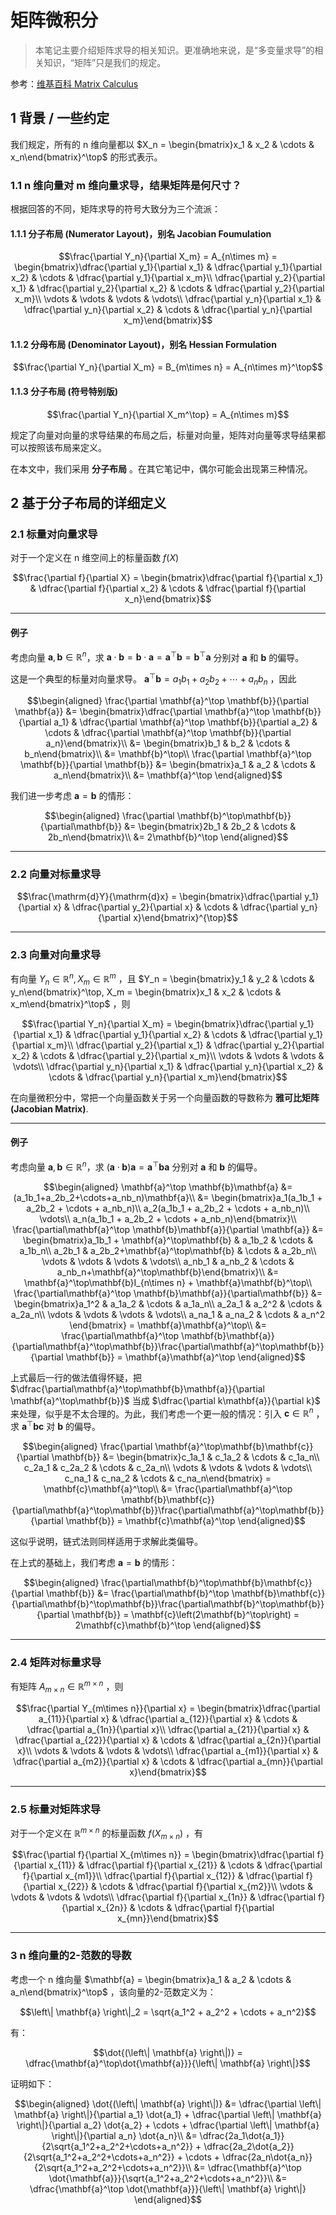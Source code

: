 # 矩阵微积分

> 本笔记主要介绍矩阵求导的相关知识。更准确地来说，是“多变量求导”的相关知识，“矩阵”只是我们的规定。

参考：[维基百科 Matrix Calculus](https://en.wikipedia.org/wiki/Matrix_calculus)

## 1 背景 / 一些约定

我们规定，所有的 n 维向量都以 $X_n = \begin{bmatrix}x_1 & x_2 & \cdots & x_n\end{bmatrix}^\top$ 的形式表示。

### 1.1 n 维向量对 m 维向量求导，结果矩阵是何尺寸？

根据回答的不同，矩阵求导的符号大致分为三个流派：

#### 1.1.1 分子布局 (Numerator Layout)，别名 Jacobian Foumulation

$$\frac{\partial Y_n}{\partial X_m} = A_{n\times m} = \begin{bmatrix}\dfrac{\partial y_1}{\partial x_1} & \dfrac{\partial y_1}{\partial x_2} & \cdots & \dfrac{\partial y_1}{\partial x_m}\\ \dfrac{\partial y_2}{\partial x_1} & \dfrac{\partial y_2}{\partial x_2} & \cdots & \dfrac{\partial y_2}{\partial x_m}\\ \vdots & \vdots & \vdots & \vdots\\ \dfrac{\partial y_n}{\partial x_1} & \dfrac{\partial y_n}{\partial x_2} & \cdots & \dfrac{\partial y_n}{\partial x_m}\end{bmatrix}$$

#### 1.1.2 分母布局 (Denominator Layout)，别名 Hessian Formulation

$$\frac{\partial Y_n}{\partial X_m} = B_{m\times n} = A_{n\times m}^\top$$

#### 1.1.3 分子布局 (符号特别版)

$$\frac{\partial Y_n}{\partial X_m^\top} = A_{n\times m}$$

规定了向量对向量的求导结果的布局之后，标量对向量，矩阵对向量等求导结果都可以按照该布局来定义。

在本文中，我们采用 **分子布局** 。在其它笔记中，偶尔可能会出现第三种情况。

## 2 基于分子布局的详细定义

### 2.1 标量对向量求导

对于一个定义在 n 维空间上的标量函数 $f(X)$

$$\frac{\partial f}{\partial X} = \begin{bmatrix}\dfrac{\partial f}{\partial x_1} & \dfrac{\partial f}{\partial x_2} & \cdots & \dfrac{\partial f}{\partial x_n}\end{bmatrix}$$

---

#### 例子

考虑向量 $\mathbf{a}, \mathbf{b} \in \mathbb{R}^{n}$，求 $\mathbf{a}\cdot\mathbf{b} = \mathbf{b} \cdot \mathbf{a} = \mathbf{a}^\top \mathbf{b} = \mathbf{b}^{\top}\mathbf{a}$ 分别对 $\mathbf{a}$ 和 $\mathbf{b}$ 的偏导。

这是一个典型的标量对向量求导。 $\mathbf{a}^\top \mathbf{b} = a_1b_1 + a_2b_2 + \cdots + a_nb_n$ ，因此

$$\begin{aligned}
\frac{\partial \mathbf{a}^\top \mathbf{b}}{\partial \mathbf{a}}
&= \begin{bmatrix}\dfrac{\partial \mathbf{a}^\top \mathbf{b}}{\partial a_1} & \dfrac{\partial \mathbf{a}^\top \mathbf{b}}{\partial a_2} & \cdots & \dfrac{\partial \mathbf{a}^\top \mathbf{b}}{\partial a_n}\end{bmatrix}\\
&= \begin{bmatrix}b_1 & b_2 & \cdots & b_n\end{bmatrix}\\
&= \mathbf{b}^\top\\
\frac{\partial \mathbf{a}^\top \mathbf{b}}{\partial \mathbf{b}}
&= \begin{bmatrix}a_1 & a_2 & \cdots & a_n\end{bmatrix}\\
&= \mathbf{a}^\top
\end{aligned}$$

我们进一步考虑 $\mathbf{a} = \mathbf{b}$ 的情形：

$$\begin{aligned}
\frac{\partial \mathbf{b}^\top\mathbf{b}}{\partial\mathbf{b}}
&= \begin{bmatrix}2b_1 & 2b_2 & \cdots & 2b_n\end{bmatrix}\\
&= 2\mathbf{b}^\top
\end{aligned}$$

---

### 2.2 向量对标量求导

$$\frac{\mathrm{d}Y}{\mathrm{d}x} = \begin{bmatrix}\dfrac{\partial y_1}{\partial x} & \dfrac{\partial y_2}{\partial x} & \cdots & \dfrac{\partial y_n}{\partial x}\end{bmatrix}^{\top}$$

---

### 2.3 向量对向量求导

有向量 $Y_n \in \mathbb{R}^n, X_m \in \mathbb{R}^m$ ，且 $Y_n = \begin{bmatrix}y_1 & y_2 & \cdots & y_n\end{bmatrix}^\top, X_m = \begin{bmatrix}x_1 & x_2 & \cdots & x_m\end{bmatrix}^\top$ ，则

$$\frac{\partial Y_n}{\partial X_m} = \begin{bmatrix}\dfrac{\partial y_1}{\partial x_1} & \dfrac{\partial y_1}{\partial x_2} & \cdots & \dfrac{\partial y_1}{\partial x_m}\\ \dfrac{\partial y_2}{\partial x_1} & \dfrac{\partial y_2}{\partial x_2} & \cdots & \dfrac{\partial y_2}{\partial x_m}\\ \vdots & \vdots & \vdots & \vdots\\ \dfrac{\partial y_n}{\partial x_1} & \dfrac{\partial y_n}{\partial x_2} & \cdots & \dfrac{\partial y_n}{\partial x_m}\end{bmatrix}$$

在向量微积分中，常把一个向量函数关于另一个向量函数的导数称为 **雅可比矩阵 (Jacobian Matrix)**.

---
#### 例子

考虑向量 $\mathbf{a}, \mathbf{b} \in \mathbb{R}^{n}$，求 $(\mathbf{a}\cdot\mathbf{b})\mathbf{a} = \mathbf{a}^\top \mathbf{b} \mathbf{a}$ 分别对 $\mathbf{a}$ 和 $\mathbf{b}$ 的偏导。

$$\begin{aligned}
\mathbf{a}^\top \mathbf{b}\mathbf{a}
&= (a_1b_1+a_2b_2+\cdots+a_nb_n)\mathbf{a}\\
&= \begin{bmatrix}a_1(a_1b_1 + a_2b_2 + \cdots + a_nb_n)\\
a_2(a_1b_1 + a_2b_2 + \cdots + a_nb_n)\\
\vdots\\
a_n(a_1b_1 + a_2b_2 + \cdots + a_nb_n)\end{bmatrix}\\
\frac{\partial\mathbf{a}^\top \mathbf{b}\mathbf{a}}{\partial \mathbf{a}}
&= \begin{bmatrix}a_1b_1 + \mathbf{a}^\top\mathbf{b} & a_1b_2 & \cdots & a_1b_n\\
a_2b_1 & a_2b_2+\mathbf{a}^\top\mathbf{b} & \cdots & a_2b_n\\
\vdots & \vdots & \vdots & \vdots\\
a_nb_1 & a_nb_2 & \cdots & a_nb_n+\mathbf{a}^\top\mathbf{b}\end{bmatrix}\\
&= \mathbf{a}^\top\mathbf{b}I_{n\times n} + \mathbf{a}\mathbf{b}^\top\\
\frac{\partial\mathbf{a}^\top \mathbf{b}\mathbf{a}}{\partial\mathbf{b}} &= \begin{bmatrix}a_1^2 & a_1a_2 & \cdots & a_1a_n\\
a_2a_1 & a_2^2 & \cdots & a_2a_n\\
\vdots & \vdots & \vdots & \vdots\\
a_na_1 & a_na_2 & \cdots & a_n^2
\end{bmatrix} = \mathbf{a}\mathbf{a}^\top\\
&= \frac{\partial\mathbf{a}^\top \mathbf{b}\mathbf{a}}{\partial\mathbf{a}^\top\mathbf{b}}\frac{\partial\mathbf{a}^\top\mathbf{b}}{\partial \mathbf{b}} = \mathbf{a}\mathbf{a}^\top
\end{aligned}$$

上式最后一行的做法值得怀疑，把 $\dfrac{\partial\mathbf{a}^\top\mathbf{b}\mathbf{a}}{\partial \mathbf{a}^\top\mathbf{b}}$ 当成 $\dfrac{\partial k\mathbf{a}}{\partial k}$ 来处理，似乎是不太合理的。为此，我们考虑一个更一般的情况：引入 $\mathbf{c} \in \mathbb{R}^n$ ，求 $\mathbf{a}^\top\mathbf{b}\mathbf{c}$ 对 $\mathbf{b}$ 的偏导。

$$\begin{aligned}
\frac{\partial \mathbf{a}^\top\mathbf{b}\mathbf{c}}{\partial \mathbf{b}}
&= \begin{bmatrix}c_1a_1 & c_1a_2 & \cdots & c_1a_n\\
c_2a_1 & c_2a_2 & \cdots & c_2a_n\\
\vdots & \vdots & \vdots & \vdots\\
c_na_1 & c_na_2 & \cdots & c_na_n\end{bmatrix} = \mathbf{c}\mathbf{a}^\top\\
&= \frac{\partial\mathbf{a}^\top \mathbf{b}\mathbf{c}}{\partial\mathbf{a}^\top\mathbf{b}}\frac{\partial\mathbf{a}^\top\mathbf{b}}{\partial \mathbf{b}} = \mathbf{c}\mathbf{a}^\top
\end{aligned}$$

这似乎说明，链式法则同样适用于求解此类偏导。

在上式的基础上，我们考虑 $\mathbf{a} = \mathbf{b}$ 的情形：

$$\begin{aligned}
\frac{\partial\mathbf{b}^\top\mathbf{b}\mathbf{c}}{\partial \mathbf{b}}
&= \frac{\partial\mathbf{b}^\top \mathbf{b}\mathbf{c}}{\partial\mathbf{b}^\top\mathbf{b}}\frac{\partial\mathbf{b}^\top\mathbf{b}}{\partial \mathbf{b}} = \mathbf{c}\left(2\mathbf{b}^\top\right) = 2\mathbf{c}\mathbf{b}^\top
\end{aligned}$$

---

### 2.4 矩阵对标量求导

有矩阵 $A_{m\times n}\in \mathbb{R}^{m\times n}$ ，则

$$\frac{\partial Y_{m\times n}}{\partial x} = \begin{bmatrix}\dfrac{\partial a_{11}}{\partial x} & \dfrac{\partial a_{12}}{\partial x} & \cdots & \dfrac{\partial a_{1n}}{\partial x}\\ \dfrac{\partial a_{21}}{\partial x} & \dfrac{\partial a_{22}}{\partial x} & \cdots & \dfrac{\partial a_{2n}}{\partial x}\\ \vdots & \vdots & \vdots & \vdots\\ \dfrac{\partial a_{m1}}{\partial x} & \dfrac{\partial a_{m2}}{\partial x} & \cdots & \dfrac{\partial a_{mn}}{\partial x}\end{bmatrix}$$

---

### 2.5 标量对矩阵求导

对于一个定义在 $\mathbb{R}^{m\times n}$ 的标量函数 $f(X_{m\times n})$ ，有

$$\frac{\partial f}{\partial X_{m\times n}} = \begin{bmatrix}\dfrac{\partial f}{\partial x_{11}} & \dfrac{\partial f}{\partial x_{21}} & \cdots & \dfrac{\partial f}{\partial x_{m1}}\\ \dfrac{\partial f}{\partial x_{12}} & \dfrac{\partial f}{\partial x_{22}} & \cdots & \dfrac{\partial f}{\partial x_{m2}}\\ \vdots & \vdots & \vdots & \vdots\\ \dfrac{\partial f}{\partial x_{1n}} & \dfrac{\partial f}{\partial x_{2n}} & \cdots & \dfrac{\partial f}{\partial x_{mn}}\end{bmatrix}$$

---

### 3 n 维向量的2-范数的导数

考虑一个 n 维向量 $\mathbf{a} = \begin{bmatrix}a_1 & a_2 & \cdots & a_n\end{bmatrix}^\top$ ，该向量的2-范数定义为：

$$\left\| \mathbf{a} \right\|_2 = \sqrt{a_1^2 + a_2^2 + \cdots + a_n^2}$$

有：

$$\dot{(\left\| \mathbf{a} \right\|)} = \dfrac{\mathbf{a}^\top\dot{\mathbf{a}}}{\left\| \mathbf{a} \right\|}$$

证明如下：

$$\begin{aligned}
\dot{(\left\| \mathbf{a} \right\|)} &= \dfrac{\partial \left\| \mathbf{a} \right\|}{\partial a_1} \dot{a_1} + \dfrac{\partial \left\| \mathbf{a} \right\|}{\partial a_2} \dot{a_2} + \cdots + \dfrac{\partial \left\| \mathbf{a} \right\|}{\partial a_n} \dot{a_n}\\
&= \dfrac{2a_1\dot{a_1}}{2\sqrt{a_1^2+a_2^2+\cdots+a_n^2}} + \dfrac{2a_2\dot{a_2}}{2\sqrt{a_1^2+a_2^2+\cdots+a_n^2}} + \cdots + \dfrac{2a_n\dot{a_n}}{2\sqrt{a_1^2+a_2^2+\cdots+a_n^2}}\\
&= \dfrac{\mathbf{a}^\top \dot{\mathbf{a}}}{\sqrt{a_1^2+a_2^2+\cdots+a_n^2}}\\
&= \dfrac{\mathbf{a}^\top \dot{\mathbf{a}}}{\left\| \mathbf{a} \right\|}
\end{aligned}$$
